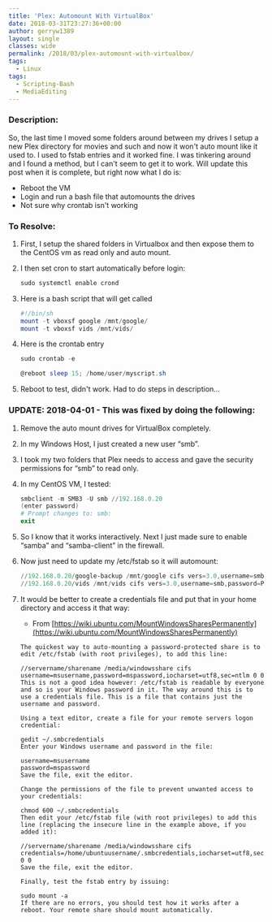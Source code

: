 ```yaml
---
title: 'Plex: Automount With VirtualBox'
date: 2018-03-31T23:27:36+00:00
author: gerryw1389
layout: single
classes: wide
permalink: /2018/03/plex-automount-with-virtualbox/
tags:
  - Linux
tags:
  - Scripting-Bash
  - MediaEditing
---
```

<!--more-->

### Description:

So, the last time I moved some folders around between my drives I setup a new Plex directory for movies and such and now it won't auto mount like it used to. I used to fstab entries and it worked fine. I was tinkering around and I found a method, but I can't seem to get it to work. Will update this post when it is complete, but right now what I do is:  

- Reboot the VM  
- Login and run a bash file that automounts the drives  
- Not sure why crontab isn't working

### To Resolve:

1. First, I setup the shared folders in Virtualbox and then expose them to the CentOS vm as read only and auto mount.

2. I then set cron to start automatically before login:

   ```powershell
   sudo systemctl enable crond
   ```

3. Here is a bash script that will get called

   ```powershell
   #!/bin/sh
   mount -t vboxsf google /mnt/google/
   mount -t vboxsf vids /mnt/vids/
   ```

4. Here is the crontab entry

   ```powershell
   sudo crontab -e

   @reboot sleep 15; /home/user/myscript.sh
   ```

5. Reboot to test, didn't work. Had to do steps in description&#8230;

### UPDATE: 2018-04-01 - This was fixed by doing the following:

1. Remove the auto mount drives for VirtualBox completely.

2. In my Windows Host, I just created a new user &#8220;smb&#8221;.

3. I took my two folders that Plex needs to access and gave the security permissions for &#8220;smb&#8221; to read only.

4. In my CentOS VM, I tested:

   ```powershell
   smbclient -m SMB3 -U smb //192.168.0.20
   (enter password)
   # Prompt changes to: smb:
   exit
   ```

5. So I know that it works interactively. Next I just made sure to enable &#8220;samba&#8221; and &#8220;samba-client&#8221; in the firewall.

6. Now just need to update my /etc/fstab so it will automount:

   ```powershell
   //192.168.0.20/google-backup /mnt/google cifs vers=3.0,username=smb,password=Pa$$word,rw,uid=1000,gid=976 0 0
   //192.168.0.20/vids /mnt/vids cifs vers=3.0,username=smb,password=Pa$$word,rw,uid=1000,gid=976 0 0
   ```

7. It would be better to create a credentials file and put that in your home directory and access it that way:

   - From [https://wiki.ubuntu.com/MountWindowsSharesPermanently](https://wiki.ubuntu.com/MountWindowsSharesPermanently)

   ```escape
   The quickest way to auto-mounting a password-protected share is to edit /etc/fstab (with root privileges), to add this line:

   //servername/sharename /media/windowsshare cifs username=msusername,password=mspassword,iocharset=utf8,sec=ntlm 0 0  
   This is not a good idea however: /etc/fstab is readable by everyone and so is your Windows password in it. The way around this is to use a credentials file. This is a file that contains just the username and password.

   Using a text editor, create a file for your remote servers logon credential:

   gedit ~/.smbcredentials  
   Enter your Windows username and password in the file:

   username=msusername  
   password=mspassword  
   Save the file, exit the editor.

   Change the permissions of the file to prevent unwanted access to your credentials:

   chmod 600 ~/.smbcredentials  
   Then edit your /etc/fstab file (with root privileges) to add this line (replacing the insecure line in the example above, if you added it):

   //servername/sharename /media/windowsshare cifs credentials=/home/ubuntuusername/.smbcredentials,iocharset=utf8,sec=ntlm 0 0  
   Save the file, exit the editor.

   Finally, test the fstab entry by issuing:

   sudo mount -a  
   If there are no errors, you should test how it works after a reboot. Your remote share should mount automatically.
   ```
